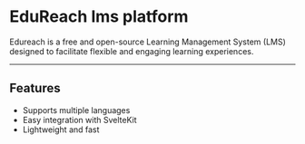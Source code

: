 # EduReach lms platform
Edureach is a free and open-source Learning Management System (LMS) designed to facilitate flexible and engaging learning experiences.

---

## Features
- Supports multiple languages
- Easy integration with SvelteKit
- Lightweight and fast
